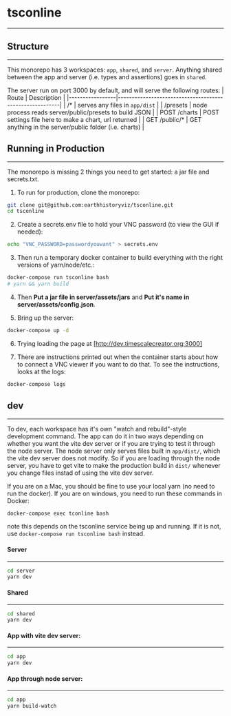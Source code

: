 # tsconline
-----------

## Structure
------------

This monorepo has 3 workspaces: `app`, `shared`, and `server`.  Anything shared between
the app and server (i.e. types and assertions) goes in `shared`.  

The server run on port 3000 by default, and will serve the following routes:
|  Route          |   Description                                           |
|-----------------|---------------------------------------------------------|
| /*              | serves any files in `app/dist`                          |
| /presets        | node process reads server/public/presets to build JSON  |
| POST /charts    | POST settings file here to make a chart, url returned   |
| GET /public/*   | GET anything in the server/public folder (i.e. charts)  |

## Running in Production
-------------------------

The monorepo is missing 2 things you need to get started: a jar file and secrets.txt.

1. To run for production, clone the monorepo:
```bash
git clone git@github.com:earthhistoryviz/tsconline.git
cd tsconline
```

2. Create a secrets.env file to hold your VNC password (to view the GUI if needed):
```bash
echo "VNC_PASSWORD=passwordyouwant" > secrets.env
```

3. Then run a temporary docker container to build everything with the right versions of
yarn/node/etc.:
```bash
docker-compose run tsconline bash
# yarn && yarn build
```

4. Then **Put a jar file in server/assets/jars** and **Put it's name in server/assets/config.json**.

5. Bring up the server:
```bash
docker-compose up -d
```

6. Trying loading the page at [http://dev.timescalecreator.org:3000]

7. There are instructions printed out when the container starts about how to connect a
VNC viewer if you want to do that.  To see the instructions, looks at the logs:
```bash
docker-compose logs
```

## dev
------

To dev, each workspace has it's own "watch and rebuild"-style development command.
The app can do it in two ways depending on whether you want the vite dev server
or if you are trying to test it through the node server.  The node server only
serves files built in `app/dist/`, which the vite dev server does not modify.
So if you are loading through the node server, you have to get vite to make
the production build in `dist/` whenever you change files instad of using
the vite dev server.

If you are on a Mac, you should be fine to use your local yarn (no need to run 
the docker).  If you are on windows, you need to run these commands in Docker:
```bash
docker-compose exec tconline bash
```
note this depends on the tsconline service being up and running.  If it is not,
use `docker-compose run tsconline bash` instead.

#### Server
-----------
```bash
cd server
yarn dev
```


#### Shared
-----------
```bash
cd shared
yarn dev
```

#### App with vite dev server:
------------------------------
```bash
cd app
yarn dev
```

#### App through node server:
-----------------------------
```bash
cd app
yarn build-watch
```



